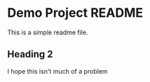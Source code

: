 # Demo Project README

This is a simple readme file.

## Heading 2

I hope this isn't much of a problem